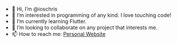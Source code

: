 - 👋 Hi, I’m @ioschris
- 👀 I’m interested in programming of any kind. I love touching code!
- 🌱 I’m currently learning Flutter.
- 💞️ I’m looking to collaborate on any project that interests me.
- 📫 How to reach me: [Personal Website](https://www.chrisharrisdev.com/)

<!---
ioschris/ioschris is a ✨ special ✨ repository because its `README.md` (this file) appears on your GitHub profile.
You can click the Preview link to take a look at your changes.
--->
